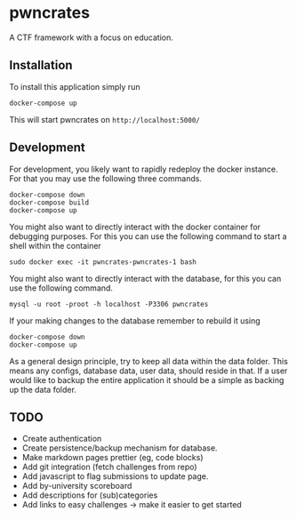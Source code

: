 # pwncrates
A CTF framework with a focus on education.


## Installation
To install this application simply run
```commandline
docker-compose up
```
This will start pwncrates on `http://localhost:5000/`

## Development
For development, you likely want to rapidly redeploy the docker
instance. For that you may use the following three commands.
```commandline
docker-compose down
docker-compose build
docker-compose up
```

You might also want to directly interact with the docker container for
debugging purposes. For this you can use the following command to start a
shell within the container
```commandline
sudo docker exec -it pwncrates-pwncrates-1 bash
```

You might also want to directly interact with the database, for this
you can use the following command.
```commandline
mysql -u root -proot -h localhost -P3306 pwncrates
```

If your making changes to the database remember to rebuild it using
```commandline
docker-compose down
docker-compose up
```

As a general design principle, try to keep all data within the data folder.
This means any configs, database data, user data, should reside in that. If 
a user would like to backup the entire application it should be a simple as
backing up the data folder.
## TODO
- Create authentication
- Create persistence/backup mechanism for database.
- Make markdown pages prettier (eg, code blocks)
- Add git integration (fetch challenges from repo)
- Add javascript to flag submissions to update page.
- Add by-university scoreboard
- Add descriptions for (sub)categories
- Add links to easy challenges -> make it easier to get started